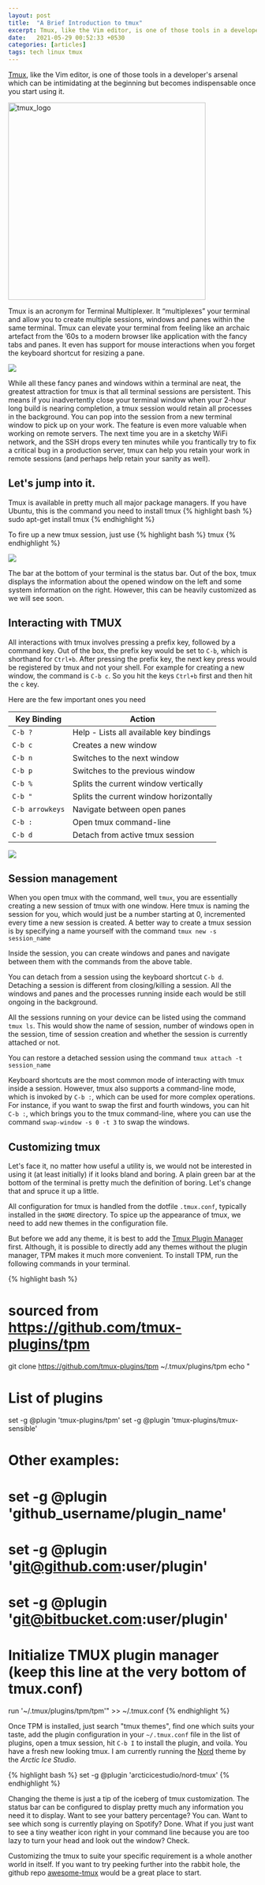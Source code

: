 ```yaml
---
layout: post
title:  "A Brief Introduction to tmux"
excerpt: Tmux, like the Vim editor, is one of those tools in a developer's arsenal which can be intimidating at the beginning but becomes indispensable once you start using it.
date:   2021-05-29 00:52:33 +0530
categories: [articles]
tags: tech linux tmux
---
```


[Tmux][tmux-gh], like the Vim editor, is one of those tools in a developer's
arsenal which can be intimidating at the beginning but becomes indispensable
once you start using it.

<img src="https://upload.wikimedia.org/wikipedia/commons/e/e4/Tmux_logo.svg" alt="tmux_logo" width="400"/>

Tmux is an acronym for Terminal Multiplexer. It “multiplexes” your terminal and
allow you to create multiple sessions, windows and panes within the same
terminal. Tmux can elevate your terminal from feeling like an archaic artefact
from the ’60s to a modern browser like application with the fancy tabs and
panes. It even has support for mouse interactions when you forget the keyboard
shortcut for resizing a pane.

![](/assets/images/blog/tmux-sample-screenshot.png)

While all these fancy panes and windows within a terminal are neat, the
greatest attraction for tmux is that all terminal sessions are persistent. This
means if you inadvertently close your terminal window when your 2-hour long
build is nearing completion, a tmux session would retain all processes in the
background. You can pop into the session from a new terminal window to pick up
on your work. The feature is even more valuable when working on remote servers.
The next time you are in a sketchy WiFi network, and the SSH drops every ten
minutes while you frantically try to fix a critical bug in a production server,
tmux can help you retain your work in remote sessions (and perhaps help retain
your sanity as well).

## Let's jump into it.

Tmux is available in pretty much all major package managers. If you have Ubuntu,
this is the command you need to install tmux
{% highlight bash %}
sudo apt-get install tmux
{% endhighlight %}

To fire up a new tmux session, just use
{% highlight bash %}
tmux
{% endhighlight %}

![](/assets/images/blog/tmux-initial.png)

The bar at the bottom of your terminal is the status bar. Out of the box, tmux
displays the information about the opened window on the left and some system
information on the right. However, this can be heavily customized as we will
see soon.

## Interacting with TMUX

All interactions with tmux involves pressing a prefix key, followed by a
command key. Out of the box, the prefix key would be set to `C-b`, which is
shorthand for `Ctrl+b`. After pressing the prefix key, the next key press would
be registered by tmux and not your shell. For example for creating a new
window, the command is `C-b c`. So you hit the keys `Ctrl+b` first and then hit
the `c` key.

Here are the few important ones you need

| Key Binding       | Action                                    |
| ----------------- | ----------------------------------------- |
| `C-b ?`           | Help - Lists all available key bindings   |
| `C-b c`           | Creates a new window                      |
| `C-b n`           | Switches to the next window               |
| `C-b p`           | Switches to the previous window           |
| `C-b %`           | Splits the current window vertically      |
| `C-b "`           | Splits the current window horizontally    |
| `C-b arrowkeys`   | Navigate between open panes               |
| `C-b :`           | Open tmux command-line                    |
| `C-b d`           | Detach from active tmux session           |

![](/assets/images/blog/tmux-demo.gif)

## Session management

When you open tmux with the command, well `tmux`, you are essentially creating
a new session of tmux with one window. Here tmux is naming the session for you,
which would just be a number starting at 0, incremented every time a new
session is created. A better way to create a tmux session is by specifying a
name yourself with the command `tmux new -s session_name`

Inside the session, you can create windows and panes and navigate between them
with the commands from the above table.

You can detach from a session using the keyboard shortcut `C-b d`. Detaching a
session is different from closing/killing a session. All the windows and panes
and the processes running inside each would be still ongoing in the background.

All the sessions running on your device can be listed using the command
`tmux ls`. This would show the name of session, number of windows open in the
session, time of session creation and whether the session is currently attached
or not.

You can restore a detached session using the command `tmux attach -t session_name`

Keyboard shortcuts are the most common mode of interacting with tmux inside a
session. However, tmux also supports a command-line mode, which is invoked by
`C-b :`, which can be used for more complex operations. For instance, if you
want to swap the first and fourth windows, you can hit `C-b :`, which brings
you to the tmux command-line, where you can use the command `swap-window -s 0 -t 3`
to swap the windows.

## Customizing tmux

Let's face it, no matter how useful a utility is, we would not be interested in
using it (at least initially) if it looks bland and boring. A plain green bar
at the bottom of the terminal is pretty much the definition of boring. Let's
change that and spruce it up a little.

All configuration for tmux is handled from the dotfile `.tmux.conf`, typically
installed in the `$HOME` directory. To spice up the appearance of tmux, we need
to add new themes in the configuration file.

But before we add any theme, it is best to add the [Tmux Plugin Manager][tpm-gh]
first. Although, it is possible to directly add any themes without the plugin
manager, TPM makes it much more convenient. To install TPM, run the following
commands in your terminal.

{% highlight bash %}
# sourced from https://github.com/tmux-plugins/tpm
git clone https://github.com/tmux-plugins/tpm ~/.tmux/plugins/tpm
echo "
# List of plugins
set -g @plugin 'tmux-plugins/tpm'
set -g @plugin 'tmux-plugins/tmux-sensible'

# Other examples:
# set -g @plugin 'github_username/plugin_name'
# set -g @plugin 'git@github.com:user/plugin'
# set -g @plugin 'git@bitbucket.com:user/plugin'

# Initialize TMUX plugin manager (keep this line at the very bottom of tmux.conf)
run '~/.tmux/plugins/tpm/tpm'" >> ~/.tmux.conf
{% endhighlight %}

Once TPM is installed, just search "tmux themes", find one which suits your
taste, add the plugin configuration in your `~/.tmux.conf` file in the list of
plugins, open a tmux session, hit `C-b I` to install the plugin, and voila. You
have a fresh new looking tmux. I am currently running the [Nord][nord-gh] theme
by the _Arctic Ice Studio_.

{% highlight bash %}
set -g @plugin 'arcticicestudio/nord-tmux'
{% endhighlight %}

Changing the theme is just a tip of the iceberg of tmux customization. The
status bar can be configured to display pretty much any information you need it
to display. Want to see your battery percentage? You can. Want to see which
song is currently playing on Spotify? Done. What if you just want to see a tiny
weather icon right in your command line because you are too lazy to turn your
head and look out the window? Check.

Customizing the tmux to suite your specific requirement is a whole another
world in itself. If you want to try peeking further into the rabbit hole, the
github repo [awesome-tmux][awesome-tmux-gh] would be a great place to start.

[tmux-gh]:          https://github.com/tmux/tmux
[awesome-tmux-gh]:  https://github.com/rothgar/awesome-tmux
[tpm-gh]:           https://github.com/tmux-plugins/tpm
[nord-gh]:          https://github.com/arcticicestudio/nord-tmux
